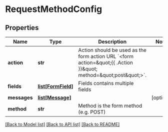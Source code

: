 # RequestMethodConfig

## Properties
Name | Type | Description | Notes
------------ | ------------- | ------------- | -------------
**action** | **str** | Action should be used as the form action URL &#x60;&lt;form action&#x3D;\&quot;{{ .Action }}\&quot; method&#x3D;\&quot;post\&quot;&gt;&#x60;. | 
**fields** | [**list[FormField]**](FormField.md) | Fields contains multiple fields | 
**messages** | [**list[Message]**](Message.md) |  | [optional] 
**method** | **str** | Method is the form method (e.g. POST) | 

[[Back to Model list]](../README.md#documentation-for-models) [[Back to API list]](../README.md#documentation-for-api-endpoints) [[Back to README]](../README.md)


